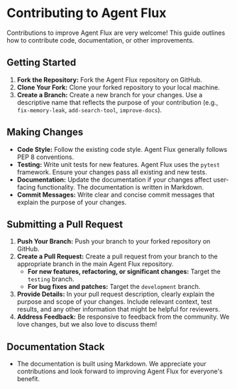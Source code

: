 # Contributing to Agent Flux

Contributions to improve Agent Flux are very welcome!  This guide outlines how to contribute code, documentation, or other improvements.

## Getting Started

1. **Fork the Repository:** Fork the Agent Flux repository on GitHub.
2. **Clone Your Fork:** Clone your forked repository to your local machine.
3. **Create a Branch:** Create a new branch for your changes. Use a descriptive name that reflects the purpose of your contribution (e.g., `fix-memory-leak`, `add-search-tool`, `improve-docs`).

## Making Changes

* **Code Style:** Follow the existing code style.  Agent Flux generally follows PEP 8 conventions.
* **Testing:** Write unit tests for new features.  Agent Flux uses the `pytest` framework. Ensure your changes pass all existing and new tests.
* **Documentation:**  Update the documentation if your changes affect user-facing functionality.  The documentation is written in Markdown.
* **Commit Messages:**  Write clear and concise commit messages that explain the purpose of your changes.

## Submitting a Pull Request

1. **Push Your Branch:** Push your branch to your forked repository on GitHub.
2. **Create a Pull Request:** Create a pull request from your branch to the appropriate branch in the main Agent Flux repository.
   * **For new features, refactoring, or significant changes:** Target the `testing` branch.
   * **For bug fixes and patches:** Target the `development` branch.
3. **Provide Details:** In your pull request description, clearly explain the purpose and scope of your changes. Include relevant context, test results, and any other information that might be helpful for reviewers.
4. **Address Feedback:**  Be responsive to feedback from the community. We love changes, but we also love to discuss them!

## Documentation Stack

- The documentation is built using Markdown. We appreciate your contributions and look forward to improving Agent Flux for everyone's benefit.